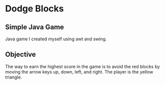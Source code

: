 # Dodge Blocks

## Simple Java Game

Java game I created myself using awt and swing.

## Objective
The way to earn the highest score in the game is to avoid the red blocks by moving the arrow keys up, down, left, and right. The player is the yellow triangle.
